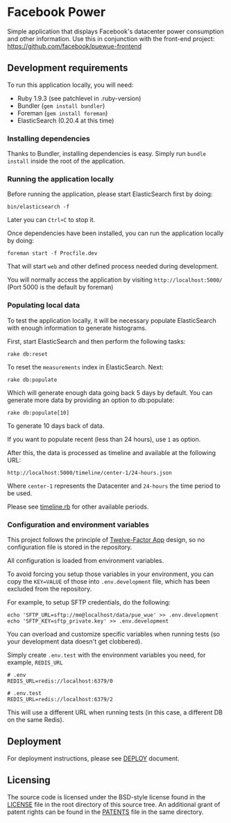 # Facebook Power

Simple application that displays Facebook's datacenter power consumption and
other information. Use this in conjunction with the front-end project: 
https://github.com/facebook/puewue-frontend

## Development requirements

To run this application locally, you will need:

- Ruby 1.9.3 (see patchlevel in .ruby-version)
- Bundler (`gem install bundler`)
- Foreman (`gem install foreman`)
- ElasticSearch (0.20.4 at this time)

### Installing dependencies

Thanks to Bundler, installing dependencies is easy. Simply run `bundle install`
inside the root of the application.

### Running the application locally

Before running the application, please start ElasticSearch first by doing:

    bin/elasticsearch -f

Later you can `Ctrl+C` to stop it.

Once dependencies have been installed, you can run the application locally by
doing:

    foreman start -f Procfile.dev

That will start `web` and other defined process needed during development.

You will normally access the application by visiting `http://localhost:5000/`
(Port 5000 is the default by foreman)

### Populating local data

To test the application locally, it will be necessary populate ElasticSearch
with enough information to generate histograms.

First, start ElasticSearch and then perform the following tasks:

    rake db:reset

To reset the `measurements` index in ElasticSearch. Next:

    rake db:populate

Which will generate enough data going back 5 days by default. You can generate
more data by providing an option to db:populate:

    rake db:populate[10]

To generate 10 days back of data.

If you want to populate recent (less than 24 hours), use `1` as option.

After this, the data is processed as timeline and available at the following
URL:

    http://localhost:5000/timeline/center-1/24-hours.json

Where `center-1` represents the Datacenter and `24-hours` the time period to
be used.

Please see [timeline.rb](lib/power/timeline.rb) for other available periods.

### Configuration and environment variables

This project follows the principle of [Twelve-Factor App](http://12factor.net/) design,
so no configuration file is stored in the repository.

All configuration is loaded from environment variables.

To avoid forcing you setup those variables in your environment, you can copy the
`KEY=VALUE` of those into `.env.development` file, which has been excluded
from the repository.

For example, to setup SFTP credentials, do the following:

    echo 'SFTP_URL=sftp://me@localhost/data/pue_wue' >> .env.development
    echo 'SFTP_KEY=sftp_private.key' >> .env.development

You can overload and customize specific variables when running tests (so your
development data doesn't get clobbered).

Simply create `.env.test` with the environment variables you need, for example,
`REDIS_URL`

    # .env
    REDIS_URL=redis://localhost:6379/0

    # .env.test
    REDIS_URL=redis://localhost:6379/2

This will use a different URL when running tests (in this case, a different
DB on the same Redis).

## Deployment

For deployment instructions, please see [DEPLOY](DEPLOY.md) document.

## Licensing

The source code is licensed under the BSD-style license found in the
[LICENSE](LICENSE) file in the root directory of this source tree. An
additional grant of patent rights can be found in the [PATENTS](PATENTS) file
in the same directory.
